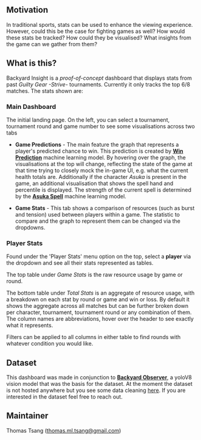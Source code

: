 ## Motivation
In traditional sports, stats can be used to enhance the viewing experience. However, could this be the case for fighting games as well? How would these stats be tracked? How could they be visualised? What insights from the game can we gather from them?

## What is this?
Backyard Insight is a *proof-of-concept* dashboard that displays stats from past *Guilty Gear -Strive-* tournaments. Currently it only tracks the top 6/8 matches. The stats shown are:

### Main Dashboard
The initial landing page. On the left, you can select a tournament, tournament round and game number to see some visualisations across two tabs
* **Game Predictions** - The main feature the graph that represents a player's predicted chance to win. This prediction is created by **[Win Prediction](https://colab.research.google.com/drive/1ybJt9Y1jr8Qtdvq8T515--zxLptH8D7v?usp=sharing)** machine learning model. By hovering over the graph, the visualisations at the top will change, reflecting the state of the game at that time trying to closely mock the in-game UI, e.g. what the current health totals are. Additionally if the character *Asuka* is present in the game, an additional visualisation that shows the spell hand and percentile is displayed. The strength of the current spell is determined by the **[Asuka Spell](https://colab.research.google.com/drive/1HPtgk7gfxv6YQVEiv5CYf8RlGwLRczoV?usp=sharing)** machine learning model.

* **Game Stats** - This tab shows a comparison of resources (such as burst and tension) used between players within a game. The statistic to compare and the graph to represent them can be changed via the dropdowns.

### Player Stats
Found under the 'Player Stats' menu option on the top, select a **player** via the dropdown and see all their stats represented as tables.

The top table under *Game Stats* is the raw resource usage by game or round.

The bottom table under *Total Stats* is an aggregate of resource usage, with a breakdown on each stat by round or game and win or loss. By default it shows the aggregate across all matches but can be further broken down per character, tournament, tournament round or any combination of them. The column names are abbreviations, hover over the header to see exactly what it represents.

Filters can be applied to all columns in either table to find rounds with whatever condition you would like.

## Dataset
This dashboard was made in conjunction to **[Backyard Observer](https://github.com/tmltsang/Backyard-Observer)**, a yoloV8 vision model that was the basis for the dataset. At the moment the dataset is not hosted anywhere but you see some data cleaning [here](https://colab.research.google.com/drive/1_gkzzw3t4O7hxUaud6jyS6_gkZBsgGU-?usp=sharing). If you are interested in the dataset feel free to reach out.

## Maintainer
Thomas Tsang (thomas.ml.tsang@gmail.com)
